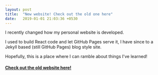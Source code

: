 ```yaml
---
layout: post
title:  "New website! Check out the old one here"
date:   2019-01-01 21:03:36 +0530
---
```


I recently changed how my personal website is developed.

I used to build React code and let GitHub Pages serve it, I have since to a Jekyll based (still GitHub Pages) blog style site.

Hopefully, this is a place where I can ramble about things I've learned!

#### [Check out the old website here!](https://old.mattoestreich.com)
